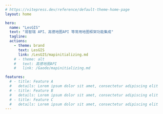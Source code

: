 ```yaml
---
# https://vitepress.dev/reference/default-theme-home-page
layout: home

hero:
  name: "LesGIS"
  text: "易智瑞 API、高德地图API 等常用地图框架功能集成"
  tagline: 
  actions:
    - theme: brand
      text: LesGIS
      link: /LesGIS/mapinitializing.md
    # - theme: alt
    #   text: 高德地图API
    #   link: /Gaode/mapinitializing.md

features:
  # - title: Feature A
  #   details: Lorem ipsum dolor sit amet, consectetur adipiscing elit
  # - title: Feature B
  #   details: Lorem ipsum dolor sit amet, consectetur adipiscing elit
  # - title: Feature C
  #   details: Lorem ipsum dolor sit amet, consectetur adipiscing elit
---
```


